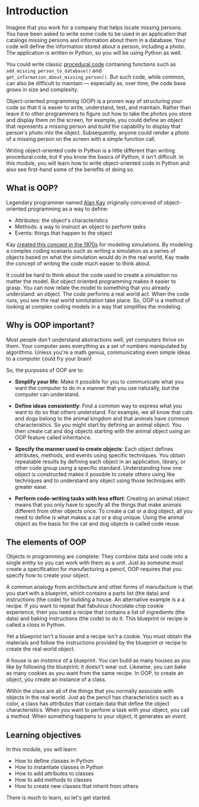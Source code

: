 # Introduction

Imagine that you work for a company that helps locate missing persons. You have been asked to write some code to be used in an application that catalogs missing persons and information about them in a database. Your code will define the information stored about a person, including a photo. The application is written in Python, so you will be using Python as well.

You could write classic [procedural code](https://en.wikipedia.org/wiki/Procedural_programming) containing functions such as `add_missing_person_to_database()` and `get_information_about_missing_person()`. But such code, while common, can also be difficult to maintain — especially as, over time, the code base grows in size and complexity.

Object-oriented programming (OOP) is a proven way of structuring your code so that it is easier to write, understand, test, and maintain. Rather than leave it to other programmers to figure out how to take the photos you store and display them on the screen, for example, you could define an object that represents a missing person and build the capability to display that person's photo into the object. Subsequently, anyone could render a photo of a missing person on the screen with a simple function call.

Writing object-oriented code in Python is a little different than writing procedural code, but if you know the basics of Python, it isn't difficult. In this module, you will learn how to write object-oriented code in Python and also see first-hand some of the benefits of doing so.

## What is OOP?

Legendary programmer named [Alan Kay](https://en.wikipedia.org/wiki/Alan_Kay) originally conceived of object-oriented programming as a way to define:

- Attributes: the object's characteristics
- Methods: a way to instruct an object to perform tasks
- Events: things that happen to the object

Kay [created this concept in the 1970s](http://web.eecs.utk.edu/~huangj/CS302S04/notes/oo-intro.html) for modeling simulations. By modeling a complex coding scenario such as writing a simulation as a series of objects based on what the simulation would do in the real world, Kay made the concept of writing the code much easier to think about.

It could be hard to think about the code used to create a simulation no matter the model. But object oriented programming makes it easier to grasp. You can now relate the model to something that you already understand: an object. The code performs a real world act. When the code runs, you see the real world similutation take place. So, OOP is a method of looking at complex coding models in a way that simplifies the modeling.

## Why is OOP important?

Most people don't understand abstractions well, yet computers thrive on them. Your computer sees everything as a set of numbers manipulated by algorithms. Unless you're a math genius, communicating even simple ideas to a computer could fry your brain!

So, the purposes of OOP are to:

- **Simplify your life**: Make it possible for you to communicate what you want the computer to do in a manner that you use naturally, but the computer can understand.

- **Define ideas consistently**: Find a common way to express what you want to do so that others understand. For example, we all know that cats and dogs belong to the animal kingdom and that animals have common characteristics. So you might start by defining an animal object. You then create cat and dog objects starting with the animal object using an OOP feature called inheritance.

- **Specify the manner used to create objects**: Each object defines attributes, methods, and events using specific techniques. You obtain repeatable results by defining each object in an application, library, or other code group using a specific standard. Understanding how one object is constructed makes it possible to create others using like techniques and to understand any object using those techniques with greater ease.

- **Perform code-writing tasks with less effort**: Creating an animal object means that you only have to specify all the things that make animals different from other objects once. To create a cat or a dog object, all you need to define is what makes a cat or a dog unique. Using the animal object as the basis for the cat and dog objects is called code reuse.

## The elements of OOP

Objects in programming are complete: They combine data and code into a single entity so you can work with them as a unit. Just as someone must create a specification for manufacturing a pencil, OOP requires that you specify how to create your object.

A common analogy from architecture and other forms of manufacture is that you start with a blueprint, which contains a parts list (the data) and instructions (the code) for building a house. An alternative example is a a recipe. If you want to repeat that fabulous chocolate chip cookie experience, then you need a recipe that contains a list of ingredients (the data) and baking instructions (the code) to do it. This blueprint or recipe is called a *class* in Python.

Yet a blueprint isn't a house and a recipe isn't a cookie. You must obtain the materials and follow the instructions provided by the blueprint or recipe to create the real world object. 

A house is an *instance* of a blueprint. You can build as many houses as you like by following the blueprint; it doesn't wear out. Likewise, you can bake as many cookies as you want from the same recipe. In OOP, to create an object, you create an instance of a class.

Within the class are all of the things that you normally associate with objects in the real world. Just as the pencil has characteristics such as a color, a class has *attributes* that contain data that define the object characteristics. When you want to perform a task with your object, you call a *method*. When something happens to your object, it generates an *event*.

## Learning objectives

In this module, you will learn:

- How to define classes in Python
- How to instantiate classes in Python
- How to add attributes to classes
- How to add methods to classes
- How to create new classes that inherit from others

There is much to learn, so let's get started.